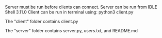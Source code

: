 Server must be run before clients can connect.
Server can be run from IDLE Shell 3.11.0
Client can be run in terminal using: python3 client.py

The "client" folder contains client.py

The "server" folder contains server.py, users.txt, and README.md

